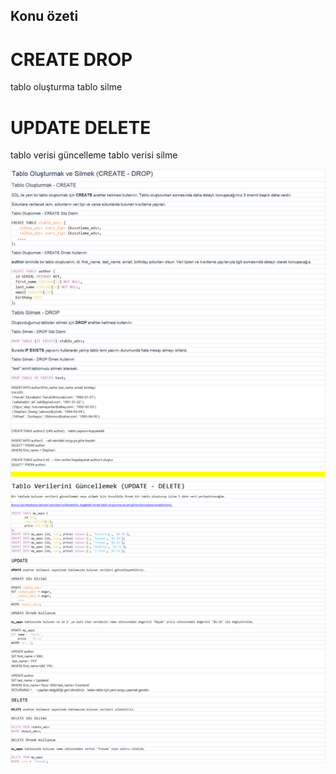## Konu özeti
# CREATE DROP
tablo oluşturma tablo silme
# UPDATE DELETE
tablo verisi güncelleme tablo verisi silme

![img_1.png](img_1.png)